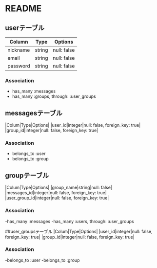 # README

## userテーブル
|Column|Type|Options|
|------|----|-------|
|nickname|string|null: false|
|email|string|null: false|
|password|string|null: false|

### Association
- has_many :messages
- has_many :groups, through: :user_groups


## messagesテーブル
|Colum|Type|Options|
|user_id|integer|null: false, foreign_key: true|
|group_id|integer|null: false, foreign_key: true|

### Association
- belongs_to :user
- belongs_to :group


## groupテーブル
|Colum|Type|Options|
|group_name|string|null: false|
|messages_id|integer|null: false, foreign_key: true|
|user_group_id|integer|null: false, foreign_key: true|

### Association
-has_many :messages
-has_many :users, through: :user_groups


##user_groupsテーブル
|Colum|Type|Options|
|user_id|integer|null: false, foreign_key: true|
|group_id|integer|null: false, foreign_key: true|

### Association
-belongs_to :user
-belongs_to :group